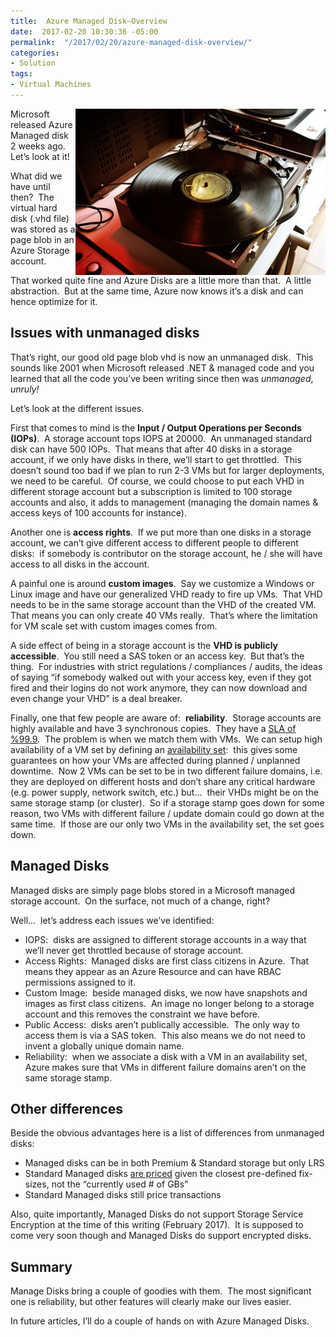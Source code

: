```yaml
---
title:  Azure Managed Disk–Overview
date:  2017-02-20 10:30:36 -05:00
permalink:  "/2017/02/20/azure-managed-disk-overview/"
categories:
- Solution
tags:
- Virtual Machines
---
```

<a href="assets/2017/2/azure-managed-disk-overview/pexels-photo-1965201.jpg"><img style="background-image:none;float:right;padding-top:0;padding-left:0;display:inline;padding-right:0;border-width:0;" title="pexels-photo-196520[1]" src="assets/2017/2/azure-managed-disk-overview/pexels-photo-1965201_thumb.jpg" alt="pexels-photo-196520[1]" width="400" height="266" align="right" border="0" /></a>

Microsoft released Azure Managed disk 2 weeks ago.  Let’s look at it!

What did we have until then?  The virtual hard disk (.vhd file) was stored as a page blob in an Azure Storage account.

That worked quite fine and Azure Disks are a little more than that.  A little abstraction.  But at the same time, Azure now knows it’s a disk and can hence optimize for it.
<h2>Issues with unmanaged disks</h2>
That’s right, our good old page blob vhd is now an unmanaged disk.  This sounds like 2001 when Microsoft released .NET &amp; managed code and you learned that all the code you’ve been writing since then was <em>unmanaged</em>, <em>unruly!</em>

Let’s look at the different issues.

First that comes to mind is the <strong>Input / Output Operations per Seconds (IOPs)</strong>.  A storage account tops IOPS at 20000.  An unmanaged standard disk can have 500 IOPs.  That means that after 40 disks in a storage account, if we only have disks in there, we’ll start to get throttled.  This doesn’t sound too bad if we plan to run 2-3 VMs but for larger deployments, we need to be careful.  Of course, we could choose to put each VHD in different storage account but a subscription is limited to 100 storage accounts and also, it adds to management (managing the domain names &amp; access keys of 100 accounts for instance).

Another one is <strong>access rights</strong>.  If we put more than one disks in a storage account, we can’t give different access to different people to different disks:  if somebody is contributor on the storage account, he / she will have access to all disks in the account.

A painful one is around <strong>custom images</strong>.  Say we customize a Windows or Linux image and have our generalized VHD ready to fire up VMs.  That VHD needs to be in the same storage account than the VHD of the created VM.  That means you can only create 40 VMs really.  That’s where the limitation for VM scale set with custom images comes from.

A side effect of being in a storage account is the <strong>VHD is publicly accessible</strong>.  You still need a SAS token or an access key.  But that’s the thing.  For industries with strict regulations / compliances / audits, the ideas of saying “if somebody walked out with your access key, even if they got fired and their logins do not work anymore, they can now download and even change your VHD” is a deal breaker.

Finally, one that few people are aware of:  <strong>reliability</strong>.  Storage accounts are highly available and have 3 synchronous copies.  They have a <a href="https://azure.microsoft.com/en-us/support/legal/sla/storage/v1_1/" target="_blank">SLA of %99.9</a>.  The problem is when we match them with VMs.  We can setup high availability of a VM set by defining an <a href="https://vincentlauzon.com/2015/10/21/azure-basics-availability-sets/" target="_blank">availability set</a>:  this gives some guarantees on how your VMs are affected during planned / unplanned downtime.  Now 2 VMs can be set to be in two different failure domains, i.e. they are deployed on different hosts and don’t share any critical hardware (e.g. power supply, network switch, etc.) but…  their VHDs might be on the same storage stamp (or cluster).  So if a storage stamp goes down for some reason, two VMs with different failure / update domain could go down at the same time.  If those are our only two VMs in the availability set, the set goes down.
<h2>Managed Disks</h2>
Managed disks are simply page blobs stored in a Microsoft managed storage account.  On the surface, not much of a change, right?

Well…  let’s address each issues we’ve identified:
<ul>
 	<li>IOPS:  disks are assigned to different storage accounts in a way that we’ll never get throttled because of storage account.</li>
 	<li>Access Rights:  Managed disks are first class citizens in Azure.  That means they appear as an Azure Resource and can have RBAC permissions assigned to it.</li>
 	<li>Custom Image:  beside managed disks, we now have snapshots and images as first class citizens.  An image no longer belong to a storage account and this removes the constraint we have before.</li>
 	<li>Public Access:  disks aren’t publically accessible.  The only way to access them is via a SAS token.  This also means we do not need to invent a globally unique domain name.</li>
 	<li>Reliability:  when we associate a disk with a VM in an availability set, Azure makes sure that VMs in different failure domains aren’t on the same storage stamp.</li>
</ul>
<h2>Other differences</h2>
Beside the obvious advantages here is a list of differences from unmanaged disks:
<ul>
 	<li>Managed disks can be in both Premium &amp; Standard storage but only LRS</li>
 	<li>Standard Managed disks <a href="https://azure.microsoft.com/en-us/pricing/details/managed-disks/" target="_blank">are priced</a> given the closest pre-defined fix-sizes, not the “currently used # of GBs”</li>
 	<li>Standard Managed disks still price transactions</li>
</ul>
Also, quite importantly, Managed Disks do not support Storage Service Encryption at the time of this writing (February 2017).  It is supposed to come very soon though and Managed Disks do support encrypted disks.
<h2>Summary</h2>
Manage Disks bring a couple of goodies with them.  The most significant one is reliability, but other features will clearly make our lives easier.

In future articles, I’ll do a couple of hands on with Azure Managed Disks.